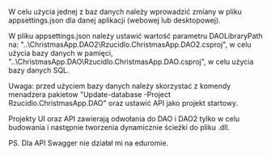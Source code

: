 W celu użycia jednej z baz danych należy wprowadzić zmiany w pliku appsettings.json dla danej aplikacji (webowej lub desktopowej).

W pliku appsettings.json należy ustawić wartość parametru DAOLibraryPath na:
"..\\ChristmasApp.DAO2\\Rzucidlo.ChristmasApp.DAO2.csproj", w celu użycia bazy danych w pamięci,
"..\\ChristmasApp.DAO\\Rzucidlo.ChristmasApp.DAO.csproj", w celu użycia bazy danych SQL.

Uwaga: przed użyciem bazy danych należy skorzystać z komendy menadzera pakietow "Update-database -Project Rzucidlo.ChristmasApp.DAO" oraz ustawić API jako projekt startowy.

Projekty UI oraz API zawierają odwołania do DAO i DAO2 tylko w celu budowania i następnie tworzenia dynamicznie ścieżki do pliku .dll.

PS. Dla API Swagger nie działał mi na eduromie.